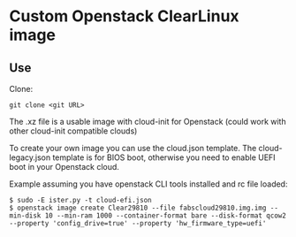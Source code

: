 # Custom Openstack ClearLinux image

## Use

Clone:

```
git clone <git URL>
```
The .xz file is a usable image with cloud-init for Openstack (could work with other cloud-init compatible clouds)

To create your own image you can use the cloud.json template. The cloud-legacy.json template is for BIOS boot, otherwise you need to enable UEFI boot in your Openstack cloud.

Example assuming you have openstack CLI tools installed and rc file loaded:

```
$ sudo -E ister.py -t cloud-efi.json
$ openstack image create Clear29810 --file fabscloud29810.img.img --min-disk 10 --min-ram 1000 --container-format bare --disk-format qcow2  --property 'config_drive=true' --property 'hw_firmware_type=uefi'
```


